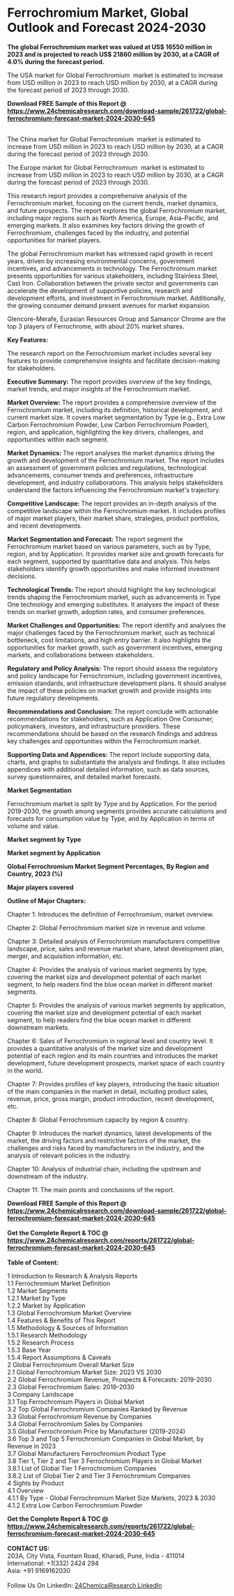 <h1>Ferrochromium Market, Global Outlook and Forecast 2024-2030</h1><p><strong>The global Ferrochromium market was valued at US$ 16550 million in 2023 and is projected to reach US$ 21860 million by 2030, at a CAGR of 4.0% during the forecast period.</strong></p><p>
</p><p>The USA market for Global Ferrochromium  market is estimated to increase from USD million in 2023 to reach USD million by 2030, at a CAGR during the forecast period of 2023 through 2030.</p><div><b>Download FREE Sample of this Report @ 
            <a href="https://www.24chemicalresearch.com/download-sample/261722/global-ferrochromium-forecast-market-2024-2030-645">
            https://www.24chemicalresearch.com/download-sample/261722/global-ferrochromium-forecast-market-2024-2030-645</a></b></div><br><p>
</p><p>The China market for Global Ferrochromium  market is estimated to increase from USD million in 2023 to reach USD million by 2030, at a CAGR during the forecast period of 2023 through 2030.</p><p>
</p><p>The Europe market for Global Ferrochromium  market is estimated to increase from USD million in 2023 to reach USD million by 2030, at a CAGR during the forecast period of 2023 through 2030.</p><p>
</p><p>This research report provides a comprehensive analysis of the Ferrochromium market, focusing on the current trends, market dynamics, and future prospects. The report explores the global Ferrochromium market, including major regions such as North America, Europe, Asia-Pacific, and emerging markets. It also examines key factors driving the growth of Ferrochromium, challenges faced by the industry, and potential opportunities for market players.</p><p>
</p><p>The global Ferrochromium market has witnessed rapid growth in recent years, driven by increasing environmental concerns, government incentives, and advancements in technology. The Ferrochromium market presents opportunities for various stakeholders, including Stainless Steel, Cast Iron. Collaboration between the private sector and governments can accelerate the development of supportive policies, research and development efforts, and investment in Ferrochromium market. Additionally, the growing consumer demand present avenues for market expansion.</p><p>
Glencore-Merafe, Eurasian Resources Group and Samancor Chrome are the top 3 players of Ferrochrome, with about 20% market shares.</p><p>
<strong>Key Features:</strong></p><p>
The research report on the Ferrochromium market includes several key features to provide comprehensive insights and facilitate decision-making for stakeholders.</p><p>
<strong>Executive Summary:</strong> The report provides overview of the key findings, market trends, and major insights of the Ferrochromium market.</p><p>
<strong>Market Overview:</strong> The report provides a comprehensive overview of the Ferrochromium market, including its definition, historical development, and current market size. It covers market segmentation by Type (e.g., Extra Low Carbon Ferrochromium Powder, Low Carbon Ferrochromium Powder), region, and application, highlighting the key drivers, challenges, and opportunities within each segment.</p><p>
<strong>Market Dynamics: </strong>The report analyses the market dynamics driving the growth and development of the Ferrochromium market. The report includes an assessment of government policies and regulations, technological advancements, consumer trends and preferences, infrastructure development, and industry collaborations. This analysis helps stakeholders understand the factors influencing the Ferrochromium market's trajectory.</p><p>
<strong>Competitive Landscape: </strong>The report provides an in-depth analysis of the competitive landscape within the Ferrochromium market. It includes profiles of major market players, their market share, strategies, product portfolios, and recent developments.</p><p>
<strong>Market Segmentation and Forecast: </strong>The report segment the Ferrochromium market based on various parameters, such as by Type, region, and by Application. It provides market size and growth forecasts for each segment, supported by quantitative data and analysis. This helps stakeholders identify growth opportunities and make informed investment decisions.</p><p>
<strong>Technological Trends: </strong>The report should highlight the key technological trends shaping the Ferrochromium market, such as advancements in Type One technology and emerging substitutes. It analyses the impact of these trends on market growth, adoption rates, and consumer preferences.</p><p>
<strong>Market Challenges and Opportunities: </strong>The report identify and analyses the major challenges faced by the Ferrochromium market, such as technical bottleneck, cost limitations, and high entry barrier. It also highlights the opportunities for market growth, such as government incentives, emerging markets, and collaborations between stakeholders.</p><p>
<strong>Regulatory and Policy Analysis:</strong> The report should assess the regulatory and policy landscape for Ferrochromium, including government incentives, emission standards, and infrastructure development plans. It should analyse the impact of these policies on market growth and provide insights into future regulatory developments.</p><p>
<strong>Recommendations and Conclusion: </strong>The report conclude with actionable recommendations for stakeholders, such as Application One Consumer, policymakers, investors, and infrastructure providers. These recommendations should be based on the research findings and address key challenges and opportunities within the Ferrochromium market.</p><p>
<strong>Supporting Data and Appendices: </strong>The report include supporting data, charts, and graphs to substantiate the analysis and findings. It also includes appendices with additional detailed information, such as data sources, survey questionnaires, and detailed market forecasts.</p><p>
<strong>Market Segmentation</strong></p><p>
Ferrochromium market is split by Type and by Application. For the period 2019-2030, the growth among segments provides accurate calculations and forecasts for consumption value by Type, and by Application in terms of volume and value.</p><p>
<strong>Market segment by Type</strong></p><p>
</p><p>
</p><p><strong>Market segment by Application</strong></p><p>
</p><p>
</p><p><strong>Global Ferrochromium Market Segment Percentages, By Region and Country, 2023 (%)</strong></p><p>
</p><p>
</p><p></p><p>
<strong>Major players covered</strong></p><p>
</p><p>
</p><p><strong>Outline of Major Chapters:</strong></p><p>
Chapter 1: Introduces the definition of Ferrochromium, market overview.</p><p>
Chapter 2: Global Ferrochromium market size in revenue and volume.</p><p>
Chapter 3: Detailed analysis of Ferrochromium manufacturers competitive landscape, price, sales and revenue market share, latest development plan, merger, and acquisition information, etc.</p><p>
Chapter 4: Provides the analysis of various market segments by type, covering the market size and development potential of each market segment, to help readers find the blue ocean market in different market segments.</p><p>
Chapter 5: Provides the analysis of various market segments by application, covering the market size and development potential of each market segment, to help readers find the blue ocean market in different downstream markets.</p><p>
Chapter 6: Sales of Ferrochromium in regional level and country level. It provides a quantitative analysis of the market size and development potential of each region and its main countries and introduces the market development, future development prospects, market space of each country in the world.</p><p>
Chapter 7: Provides profiles of key players, introducing the basic situation of the main companies in the market in detail, including product sales, revenue, price, gross margin, product introduction, recent development, etc.</p><p>
Chapter 8: Global Ferrochromium capacity by region &amp; country.</p><p>
Chapter 9: Introduces the market dynamics, latest developments of the market, the driving factors and restrictive factors of the market, the challenges and risks faced by manufacturers in the industry, and the analysis of relevant policies in the industry.</p><p>
Chapter 10: Analysis of industrial chain, including the upstream and downstream of the industry.</p><p>
Chapter 11: The main points and conclusions of the report.</p><div><b>Download FREE Sample of this Report @ 
            <a href="https://www.24chemicalresearch.com/download-sample/261722/global-ferrochromium-forecast-market-2024-2030-645">
            https://www.24chemicalresearch.com/download-sample/261722/global-ferrochromium-forecast-market-2024-2030-645</a></b></div><br><div><b>Get the Complete Report & TOC @ 
            <a href="https://www.24chemicalresearch.com/reports/261722/global-ferrochromium-forecast-market-2024-2030-645">
            https://www.24chemicalresearch.com/reports/261722/global-ferrochromium-forecast-market-2024-2030-645</a></b></div><br>
            <b>Table of Content:</b><p>1 Introduction to Research & Analysis Reports<br />
    1.1 Ferrochromium Market Definition<br />
    1.2 Market Segments<br />
        1.2.1 Market by Type<br />
        1.2.2 Market by Application<br />
    1.3 Global Ferrochromium Market Overview<br />
    1.4 Features & Benefits of This Report<br />
    1.5 Methodology & Sources of Information<br />
        1.5.1 Research Methodology<br />
        1.5.2 Research Process<br />
        1.5.3 Base Year<br />
        1.5.4 Report Assumptions & Caveats<br />
2 Global Ferrochromium Overall Market Size<br />
    2.1 Global Ferrochromium Market Size: 2023 VS 2030<br />
    2.2 Global Ferrochromium Revenue, Prospects & Forecasts: 2019-2030<br />
    2.3 Global Ferrochromium Sales: 2019-2030<br />
3 Company Landscape<br />
    3.1 Top Ferrochromium Players in Global Market<br />
    3.2 Top Global Ferrochromium Companies Ranked by Revenue<br />
    3.3 Global Ferrochromium Revenue by Companies<br />
    3.4 Global Ferrochromium Sales by Companies<br />
    3.5 Global Ferrochromium Price by Manufacturer (2019-2024)<br />
    3.6 Top 3 and Top 5 Ferrochromium Companies in Global Market, by Revenue in 2023<br />
    3.7 Global Manufacturers Ferrochromium Product Type<br />
    3.8 Tier 1, Tier 2 and Tier 3 Ferrochromium Players in Global Market<br />
        3.8.1 List of Global Tier 1 Ferrochromium Companies<br />
        3.8.2 List of Global Tier 2 and Tier 3 Ferrochromium Companies<br />
4 Sights by Product<br />
    4.1 Overview<br />
        4.1.1 By Type - Global Ferrochromium Market Size Markets, 2023 & 2030<br />
        4.1.2 Extra Low Carbon Ferrochromium Powder<br />
        </p><div><b>Get the Complete Report & TOC @ 
            <a href="https://www.24chemicalresearch.com/reports/261722/global-ferrochromium-forecast-market-2024-2030-645">
            https://www.24chemicalresearch.com/reports/261722/global-ferrochromium-forecast-market-2024-2030-645</a></b></div><br><b>CONTACT US:</b><br>
            203A, City Vista, Fountain Road, Kharadi, Pune, India - 411014<br>
            International: +1(332) 2424 294<br>
            Asia: +91 9169162030 <br><br>
            Follow Us On LinkedIn: <a href="https://www.linkedin.com/company/24chemicalresearch/">24ChemicalResearch LinkedIn</a>